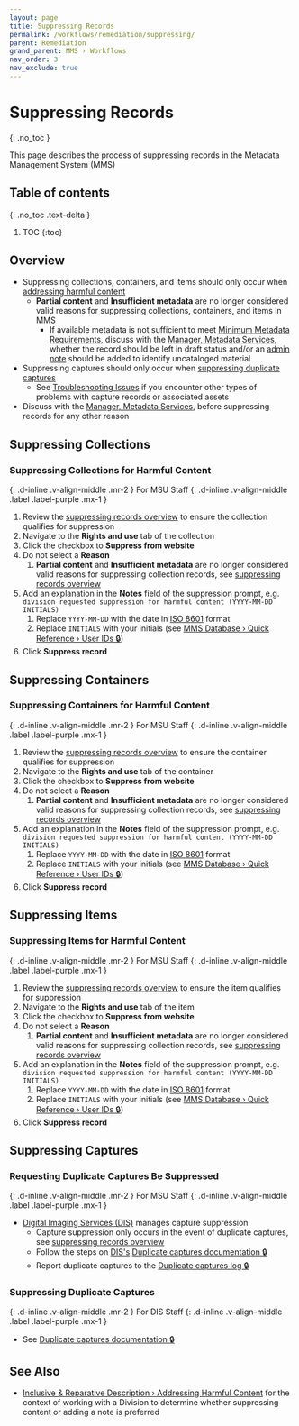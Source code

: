 ```yaml
---
layout: page
title: Suppressing Records
permalink: /workflows/remediation/suppressing/
parent: Remediation
grand_parent: MMS › Workflows
nav_order: 3
nav_exclude: true
---
```


# Suppressing Records
{: .no_toc }

This page describes the process of suppressing records in the Metadata Management System (MMS)

## Table of contents
{: .no_toc .text-delta }

1. TOC
{:toc}

## Overview

- Suppressing collections, containers, and items should only occur when [addressing harmful content](/metadata-documentation/metadata/inclusive-reparative/#addressing-harmful-content)
  - **Partial content** and **Insufficient metadata** are no longer considered valid reasons for suppressing collections, containers, and items in MMS
    - If available metadata is not sufficient to meet [Minimum Metadata Requirements](/metadata-documentation/metadata/guidelines/), discuss with the [Manager, Metadata Services](/metadata-documentation/contact/#our-team), whether the record should be left in draft status and/or an [admin note](/metadata-documentation/metadata/element/note/#type) should be added to identify uncataloged material
- Suppressing captures should only occur when [suppressing duplicate captures](#suppressing-duplicate-captures)
  - See [Troubleshooting Issues](/metadata-documentation/workflows/troubleshooting/) if you encounter other types of problems with capture records or associated assets
- Discuss with the [Manager, Metadata Services](/metadata-documentation/contact/#our-team), before suppressing records for any other reason

## Suppressing Collections

### Suppressing Collections for Harmful Content 
{: .d-inline .v-align-middle .mr-2 }
For MSU Staff
{: .d-inline .v-align-middle .label .label-purple .mx-1 }
1. Review the [suppressing records overview](#overview) to ensure the collection qualifies for suppression
1. Navigate to the **Rights and use** tab of the collection
1. Click the checkbox to **Suppress from website**
1. Do not select a **Reason**
   1. **Partial content** and **Insufficient metadata** are no longer considered valid reasons for suppressing collection records, see [suppressing records overview](#overview)
1. Add an explanation in the **Notes** field of the suppression prompt, e.g. `division requested suppression for harmful content (YYYY-MM-DD INITIALS)`
   1. Replace `YYYY-MM-DD` with the date in [ISO 8601](https://www.iso.org/iso-8601-date-and-time-format.html) format
   1. Replace `INITIALS` with your initials (see [MMS Database › Quick Reference › User IDs 🔒](https://github.com/NYPL/metadata-tools/blob/master/_mms-database-and-sql-queries/mms-db_quick-reference.md#user-ids))
1. Click **Suppress record**

## Suppressing Containers

### Suppressing Containers for Harmful Content
{: .d-inline .v-align-middle .mr-2 }
For MSU Staff
{: .d-inline .v-align-middle .label .label-purple .mx-1 }
1. Review the [suppressing records overview](#overview) to ensure the container qualifies for suppression
1. Navigate to the **Rights and use** tab of the container
1. Click the checkbox to **Suppress from website**
1. Do not select a **Reason**
   1. **Partial content** and **Insufficient metadata** are no longer considered valid reasons for suppressing collection records, see [suppressing records overview](#overview)
1. Add an explanation in the **Notes** field of the suppression prompt, e.g. `division requested suppression for harmful content (YYYY-MM-DD INITIALS)`
   1. Replace `YYYY-MM-DD` with the date in [ISO 8601](https://www.iso.org/iso-8601-date-and-time-format.html) format
   1. Replace `INITIALS` with your initials (see [MMS Database › Quick Reference › User IDs 🔒](https://github.com/NYPL/metadata-tools/blob/master/_mms-database-and-sql-queries/mms-db_quick-reference.md#user-ids))
1. Click **Suppress record**

## Suppressing Items

### Suppressing Items for Harmful Content
{: .d-inline .v-align-middle .mr-2 }
For MSU Staff
{: .d-inline .v-align-middle .label .label-purple .mx-1 }
1. Review the [suppressing records overview](#overview) to ensure the item qualifies for suppression
1. Navigate to the **Rights and use** tab of the item
1. Click the checkbox to **Suppress from website**
1. Do not select a **Reason**
   1. **Partial content** and **Insufficient metadata** are no longer considered valid reasons for suppressing collection records, see [suppressing records overview](#overview)
1. Add an explanation in the **Notes** field of the suppression prompt, e.g. `division requested suppression for harmful content (YYYY-MM-DD INITIALS)`
   1. Replace `YYYY-MM-DD` with the date in [ISO 8601](https://www.iso.org/iso-8601-date-and-time-format.html) format
   1. Replace `INITIALS` with your initials (see [MMS Database › Quick Reference › User IDs 🔒](https://github.com/NYPL/metadata-tools/blob/master/_mms-database-and-sql-queries/mms-db_quick-reference.md#user-ids))
1. Click **Suppress record**

## Suppressing Captures

### Requesting Duplicate Captures Be Suppressed
{: .d-inline .v-align-middle .mr-2 }
For MSU Staff
{: .d-inline .v-align-middle .label .label-purple .mx-1 }
- [Digital Imaging Services (DIS)](/metadata-documentation/resources/glossary/#digital-imaging-services) manages capture suppression
  - Capture suppression only occurs in the event of duplicate captures, see [suppressing records overview](#overview)
  - Follow the steps on [DIS's](/metadata-documentation/resources/glossary/#digital-imaging-services) [Duplicate captures documentation 🔒](https://docs.google.com/document/d/1o8CiVXBgUkI9kI9duAd0acAKIhEiZj8gnOREEMNUB18/edit)
  - Report duplicate captures to the [Duplicate captures log 🔒](https://docs.google.com/spreadsheets/u/0/d/1jpjta0goQIIaEPesCayWtfSyda5QgGaWxwoiLLyaBmk/edit)

### Suppressing Duplicate Captures
{: .d-inline .v-align-middle .mr-2 }
For DIS Staff
{: .d-inline .v-align-middle .label .label-purple .mx-1 }
- See [Duplicate captures documentation 🔒](https://docs.google.com/document/d/1o8CiVXBgUkI9kI9duAd0acAKIhEiZj8gnOREEMNUB18/edit)

## See Also
- [Inclusive & Reparative Description › Addressing Harmful Content](/metadata-documentation/metadata/inclusive-reparative/#addressing-harmful-content) for the context of working with a Division to determine whether suppressing content or adding a note is preferred
